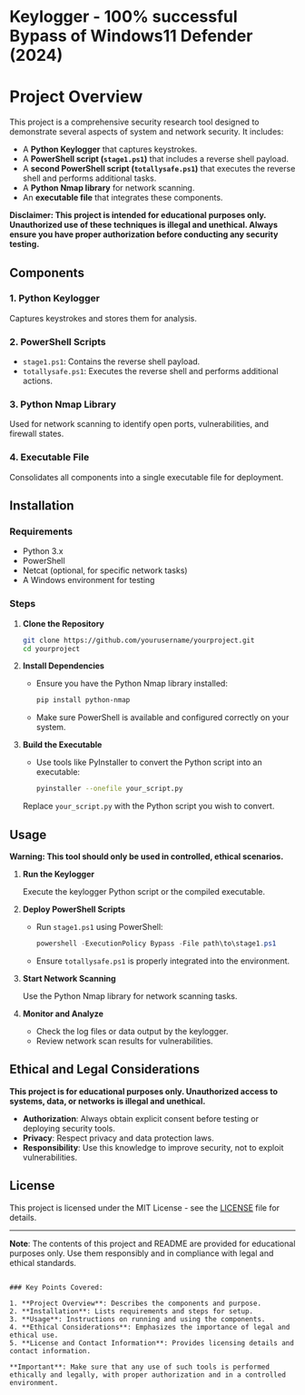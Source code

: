 # Keylogger - 100% successful Bypass of Windows11 Defender (2024)

# Project Overview

This project is a comprehensive security research tool designed to demonstrate several aspects of system and network security. It includes:

- A **Python Keylogger** that captures keystrokes.
- A **PowerShell script (`stage1.ps1`)** that includes a reverse shell payload.
- A **second PowerShell script (`totallysafe.ps1`)** that executes the reverse shell and performs additional tasks.
- A **Python Nmap library** for network scanning.
- An **executable file** that integrates these components.

**Disclaimer: This project is intended for educational purposes only. Unauthorized use of these techniques is illegal and unethical. Always ensure you have proper authorization before conducting any security testing.**

## Components

### 1. Python Keylogger
Captures keystrokes and stores them for analysis.

### 2. PowerShell Scripts
- `stage1.ps1`: Contains the reverse shell payload.
- `totallysafe.ps1`: Executes the reverse shell and performs additional actions.

### 3. Python Nmap Library
Used for network scanning to identify open ports, vulnerabilities, and firewall states.

### 4. Executable File
Consolidates all components into a single executable file for deployment.

## Installation

### Requirements
- Python 3.x
- PowerShell
- Netcat (optional, for specific network tasks)
- A Windows environment for testing

### Steps

1. **Clone the Repository**

   ```bash
   git clone https://github.com/yourusername/yourproject.git
   cd yourproject
   ```

2. **Install Dependencies**

   - Ensure you have the Python Nmap library installed:

     ```bash
     pip install python-nmap
     ```

   - Make sure PowerShell is available and configured correctly on your system.

3. **Build the Executable**

   - Use tools like PyInstaller to convert the Python script into an executable:

     ```bash
     pyinstaller --onefile your_script.py
     ```

   Replace `your_script.py` with the Python script you wish to convert.

## Usage

**Warning: This tool should only be used in controlled, ethical scenarios.**

1. **Run the Keylogger**

   Execute the keylogger Python script or the compiled executable.

2. **Deploy PowerShell Scripts**

   - Run `stage1.ps1` using PowerShell:

     ```powershell
     powershell -ExecutionPolicy Bypass -File path\to\stage1.ps1
     ```

   - Ensure `totallysafe.ps1` is properly integrated into the environment.

3. **Start Network Scanning**

   Use the Python Nmap library for network scanning tasks.

4. **Monitor and Analyze**

   - Check the log files or data output by the keylogger.
   - Review network scan results for vulnerabilities.

## Ethical and Legal Considerations

**This project is for educational purposes only. Unauthorized access to systems, data, or networks is illegal and unethical.**

- **Authorization**: Always obtain explicit consent before testing or deploying security tools.
- **Privacy**: Respect privacy and data protection laws.
- **Responsibility**: Use this knowledge to improve security, not to exploit vulnerabilities.

## License

This project is licensed under the MIT License - see the [LICENSE](LICENSE) file for details.

---

**Note**: The contents of this project and README are provided for educational purposes only. Use them responsibly and in compliance with legal and ethical standards.
```

### Key Points Covered:

1. **Project Overview**: Describes the components and purpose.
2. **Installation**: Lists requirements and steps for setup.
3. **Usage**: Instructions on running and using the components.
4. **Ethical Considerations**: Emphasizes the importance of legal and ethical use.
5. **License and Contact Information**: Provides licensing details and contact information.

**Important**: Make sure that any use of such tools is performed ethically and legally, with proper authorization and in a controlled environment.
